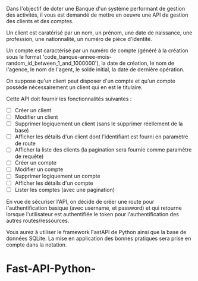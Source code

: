 

Dans l'objectif de doter une Banque d'un système performant de gestion des activités, il vous est demandé de mettre en oeuvre une API de gestion des clients et des comptes.

Un client est caratérisé par un nom, un prénom, une date de naissance, une profession, une nationnalité, un numéro de pièce d'identité.

Un compte est caractérisé par un numéro de compte (généré à la création  sous le format 'code_banque-annee-mois-random_id_between_1_and_1000000'), la date de création, le nom de l'agence, le nom de l'agent, le solde initial, la date de dernière opération.

On suppose qu'un client peut disposer d'un compte et qu'un compte possède nécessairement un client qui en est le titulaire. 

Cette API doit fournir les fonctionnalités suivantes :
- [ ] Créer un client
- [ ] Modifier un client
- [ ] Supprimer logiquement un client (sans le supprimer réellement de la base)
- [ ] Afficher les détails d'un client dont l'identifiant est fourni en paramètre de route
- [ ] Afficher la liste des clients (la pagination sera fournie comme paramètre de requête)
- [ ] Créer un compte
- [ ] Modifier un compte
- [ ] Supprimer logiquement un compte
- [ ] Afficher les détails d'un compte
- [ ] Lister les comptes (avec une pagination)

En vue de sécuriser l'API, on décide de créer une route pour l'authentification basique (avec username, et password) et qui retourne lorsque l'utilisateur est authentifiée le token pour l'authentification des autres routes/ressources. 

Vous aurez à utiliser le framework FastAPI de Python ainsi que la base de données SQLite.
La mise en application des bonnes pratiques sera prise en compte dans la notation.
# Fast-API-Python-
